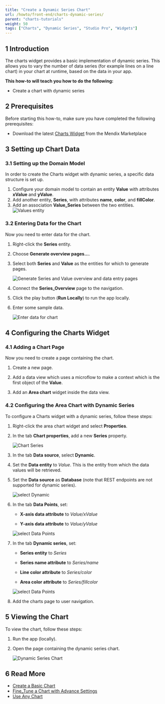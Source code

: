 ```yaml
---
title: "Create a Dynamic Series Chart"
url: /howto/front-end/charts-dynamic-series/
parent: "charts-tutorials"
weight: 50
tags: ["Charts", "Dynamic Series", "Studio Pro", "Widgets"]
---
```


## 1 Introduction

The charts widget provides a basic implementation of dynamic series. This allows you to vary the number of data series (for example lines on a line chart) in your chart at runtime, based on the data in your app.

**This how-to will teach you how to do the following:**

* Create a chart with dynamic series

## 2 Prerequisites

Before starting this how-to, make sure you have completed the following prerequisites:

* Download the latest [Charts Widget](/appstore/widgets/charts/) from the Mendix Marketplace

## 3 Setting up Chart Data

### 3.1 Setting up the Domain Model

In order to create the Charts widget with dynamic series, a specific data structure is set up.

1. Configure your domain model to contain an entity **Value** with attributes **xValue** and **yValue**.
1. Add another entity, **Series**, with attributes **name**, **color**, and **fillColor**.
1. Add an association **Value_Series** between the two entities.
    ![Values entity](/attachments/howto/front-end/charts-tutorials/charts-dynamic-series/charts-dynamic-series-model.png)

### 3.2 Entering Data for the Chart

Now you need to enter data for the chart.

1. Right-click the **Series** entity.

2. Choose **Generate overview pages...**.

3. Select both **Series** and **Value** as the entities for which to generate pages.

    ![Generate Series and Value overview and data entry pages](/attachments/howto/front-end/charts-tutorials/charts-dynamic-series/charts-dynamic-series-generate-pages.png)

4. Connect the **Series_Overview** page to the navigation.

5. Click the play button (**Run Locally**) to run the app locally.

6. Enter some sample data.

    ![Enter data for chart](/attachments/howto/front-end/charts-tutorials/charts-dynamic-series/charts-dynamic-series-data-entry.png)

## 4 Configuring the Charts Widget

### 4.1 Adding a Chart Page

Now you need to create a page containing the chart.

1. Create a new page.

2. Add a data view which uses a microflow to make a context which is the first object of the **Value**.

3. Add an **Area chart** widget inside the data view.

### 4.2 Configuring the Area Chart with Dynamic Series

To configure a Charts widget with a dynamic series, follow these steps:

1. Right-click the area chart widget and select **Properties**.

1. In the tab **Chart properties**, add a new **Series** property.

    ![Chart Series](/attachments/howto/front-end/charts-tutorials/charts-dynamic-series/charts-series.png)

1. In the tab **Data source**, select **Dynamic**.
   
1. Set the **Data entity** to *Value*. This is the entity from which the data values will be retrieved.

1. Set the **Data source** as **Database** (note that REST endpoints are not supported for dynamic series).

    ![select Dynamic](/attachments/howto/front-end/charts-tutorials/charts-dynamic-series/charts-dynamic-series-select.png)

1. In the tab **Data Points**, set:

    * **X-axis data attribute** to *Value/xValue*

    * **Y-axis data attribute** to *Value/yValue*

    ![select Data Points](/attachments/howto/front-end/charts-tutorials/charts-dynamic-series/charts-dynamic-series-data-points.png)


1. In the tab **Dynamic series**, set: 

    * **Series entity** to *Series*

    * **Series name attribute** to *Series/name*
    
    * **Line color attribute** to *Series/color*

    * **Area color attribute** to *Series/fillcolor*

    ![select Data Points](/attachments/howto/front-end/charts-tutorials/charts-dynamic-series/charts-dynamic-series-attributes.png)

1. Add the charts page to user navigation.

## 5 Viewing the Chart

To view the chart, follow these steps:

1. Run the app (locally).

1. Open the page containing the dynamic series chart.

    ![Dynamic Series Chart](/attachments/howto/front-end/charts-tutorials/charts-dynamic-series/charts-dynamic-series-chart.png)

## 6 Read More

* [Create a Basic Chart](/howto/front-end/charts-basic-create/)
* [Fine_Tune a Chart with Advance Settings](/howto/front-end/charts-advanced-tuning/)
* [Use Any Chart](/howto/front-end/charts-any-usage/)
